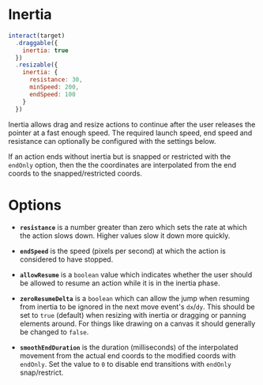 Inertia
=======

```javascript
interact(target)
  .draggable({
    inertia: true
  })
  .resizable({
    inertia: {
      resistance: 30,
      minSpeed: 200,
      endSpeed: 100
    }
  })
```

Inertia allows drag and resize actions to continue after the user releases the
pointer at a fast enough speed. The required launch speed, end speed and
resistance can optionally be configured with the settings below.

If an action ends without inertia but is snapped or restricted with the
`endOnly` option, then the the coordinates are interpolated from the end coords
to the snapped/restricted coords.

Options
=======

 - **`resistance`** is a number greater than zero which sets the rate at which
   the action slows down. Higher values slow it down more quickly.

 - **`endSpeed`** is the speed (pixels per second) at which the action is
   considered to have stopped.

 - **`allowResume`** is a `boolean` value which indicates whether the user
   should be allowed to resume an action while it is in the inertia phase.

 - **`zeroResumeDelta`** is a `boolean` which can allow the jump when resuming
   from inertia to be ignored in the next move event's `dx`/`dy`. This should be
   set to `true` (default) when resizing with inertia or dragging or panning
   elements around. For things like drawing on a canvas it should generally be
   changed to `false`.

 - **`smoothEndDuration`** is the duration (milliseconds) of the interpolated
   movement from the actual end coords to the modified coords with `endOnly`.
   Set the value to `0` to disable end transitions with `endOnly` snap/restrict.
